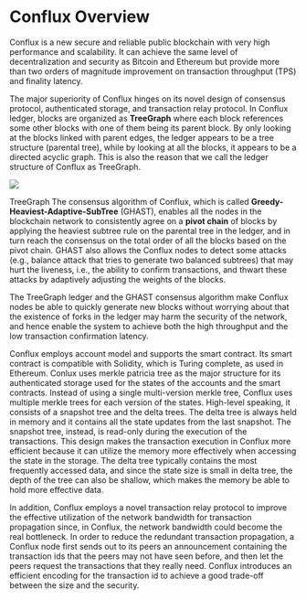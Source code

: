 # Conflux Overview
Conflux is a new secure and reliable public blockchain with very high performance and scalability. It can achieve the same level of decentralization and security as Bitcoin and Ethereum but provide more than two orders of magnitude improvement on transaction throughput (TPS) and finality latency.

The major superiority of Conflux hinges on its novel design of consensus protocol, authenticated storage, and transaction relay protocol. In Conflux ledger, blocks are organized as **TreeGraph** where each block references some other blocks with one of them being its parent block. By only looking at the blocks linked with parent edges, the ledger appears to be a tree structure (parental tree), while by looking at all the blocks, it appears to be a directed acyclic graph. This is also the reason that we call the ledger structure of Conflux as TreeGraph.

![](https://user-gold-cdn.xitu.io/2020/6/14/172b27a81e5a8575?w=1920&h=1024&f=png&s=180605)

TreeGraph 
The consensus algorithm of Conflux, which is called **Greedy-Heaviest-Adaptive-SubTree** (GHAST), enables all the nodes in the blockchain network to consistently agree on a **pivot chain** of blocks by applying the heaviest subtree rule on the parental tree in the ledger, and in turn reach the consensus on the total order of all the blocks based on the pivot chain. GHAST also allows the Conflux nodes to detect some attacks (e.g., balance attack that tries to generate two balanced subtrees) that may hurt the liveness, i.e., the ability to confirm transactions, and thwart these attacks by adaptively adjusting the weights of the blocks.

The TreeGraph ledger and the GHAST consensus algorithm make Conflux nodes be able to quickly generate new blocks without worrying about that the existence of forks in the ledger may harm the security of the network, and hence enable the system to achieve both the high throughput and the low transaction confirmation latency.

Conflux employs account model and supports the smart contract. Its smart contract is compatible with Solidity, which is Turing complete, as used in Ethereum. Conlux uses merkle patricia tree as the major structure for its authenticated storage used for the states of the accounts and the smart contracts. Instead of using a single multi-version merkle tree, Conflux uses multiple merkle trees for each version of the states. High-level speaking, it consists of a snapshot tree and the delta trees. The delta tree is always held in memory and it contains all the state updates from the last snapshot. The snapshot tree, instead, is read-only during the execution of the transactions. This design makes the transaction execution in Conflux more efficient because it can utilize the memory more effectively when accessing the state in the storage. The delta tree typically contains the most frequently accessed data, and since the state size is small in delta tree, the depth of the tree can also be shallow, which makes the memory be able to hold more effective data.

In addition, Conflux employs a novel transaction relay protocol to improve the effective utilization of the network bandwidth for transaction propagation since, in Conflux, the network bandwidth could become the real bottleneck. In order to reduce the redundant transaction propagation, a Conflux node first sends out to its peers an announcement containing the transaction ids that the peers may not have seen before, and then let the peers request the transactions that they really need. Conflux introduces an efficient encoding for the transaction id to achieve a good trade-off between the size and the security.